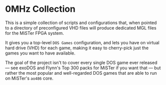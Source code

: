 # 0MHz Collection

This is a simple collection of scripts and configurations that, when pointed to a directory of preconfigured VHD files will produce dedicated MGL files for the MiSTer FPGA system.

It gives you a top-level `DOS Games` configuration, and lets you have on virtual hard drive (VHD) for each game, making it easy to cherry-pick just the games you want to have available.

The goal of the project isn't to cover every single DOS game ever released — see exoDOS and Flynn's Top 300 packs for MiSTer if you want that — but rather the most popular and well-regarded DOS games that are able to run on MiSTer's `ao486` core.
